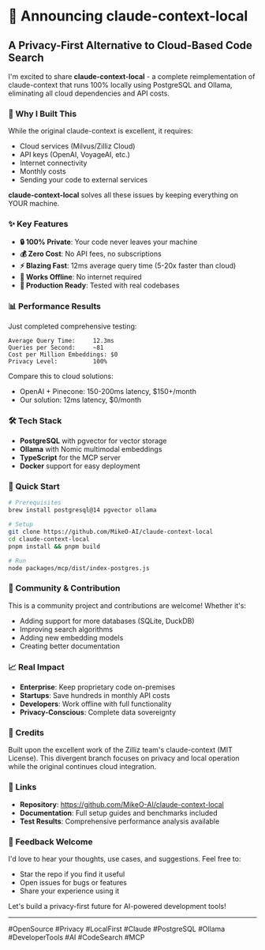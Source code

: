 # 🚀 Announcing claude-context-local

## A Privacy-First Alternative to Cloud-Based Code Search

I'm excited to share **claude-context-local** - a complete reimplementation of claude-context that runs 100% locally using PostgreSQL and Ollama, eliminating all cloud dependencies and API costs.

### 🎯 Why I Built This

While the original claude-context is excellent, it requires:
- Cloud services (Milvus/Zilliz Cloud)
- API keys (OpenAI, VoyageAI, etc.)
- Internet connectivity
- Monthly costs
- Sending your code to external services

**claude-context-local** solves all these issues by keeping everything on YOUR machine.

### ✨ Key Features

- **🔒 100% Private**: Your code never leaves your machine
- **💰 Zero Cost**: No API fees, no subscriptions
- **⚡ Blazing Fast**: 12ms average query time (5-20x faster than cloud)
- **🔌 Works Offline**: No internet required
- **🎯 Production Ready**: Tested with real codebases

### 📊 Performance Results

Just completed comprehensive testing:

```
Average Query Time:     12.3ms
Queries per Second:     ~81
Cost per Million Embeddings: $0
Privacy Level:          100%
```

Compare this to cloud solutions:
- OpenAI + Pinecone: 150-200ms latency, $150+/month
- Our solution: 12ms latency, $0/month

### 🛠️ Tech Stack

- **PostgreSQL** with pgvector for vector storage
- **Ollama** with Nomic multimodal embeddings
- **TypeScript** for the MCP server
- **Docker** support for easy deployment

### 🚀 Quick Start

```bash
# Prerequisites
brew install postgresql@14 pgvector ollama

# Setup
git clone https://github.com/MikeO-AI/claude-context-local
cd claude-context-local
pnpm install && pnpm build

# Run
node packages/mcp/dist/index-postgres.js
```

### 🤝 Community & Contribution

This is a community project and contributions are welcome! Whether it's:
- Adding support for more databases (SQLite, DuckDB)
- Improving search algorithms
- Adding new embedding models
- Creating better documentation

### 📈 Real Impact

- **Enterprise**: Keep proprietary code on-premises
- **Startups**: Save hundreds in monthly API costs
- **Developers**: Work offline with full functionality
- **Privacy-Conscious**: Complete data sovereignty

### 🙏 Credits

Built upon the excellent work of the Zilliz team's claude-context (MIT License). This divergent branch focuses on privacy and local operation while the original continues cloud integration.

### 🔗 Links

- **Repository**: https://github.com/MikeO-AI/claude-context-local
- **Documentation**: Full setup guides and benchmarks included
- **Test Results**: Comprehensive performance analysis available

### 💬 Feedback Welcome

I'd love to hear your thoughts, use cases, and suggestions. Feel free to:
- Star the repo if you find it useful
- Open issues for bugs or features
- Share your experience using it

Let's build a privacy-first future for AI-powered development tools!

---

#OpenSource #Privacy #LocalFirst #Claude #PostgreSQL #Ollama #DeveloperTools #AI #CodeSearch #MCP